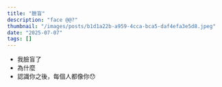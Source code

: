 ```yaml
---
title: "臉盲"
description: "face @@?"
thumbnail: "/images/posts/b1d1a22b-a959-4cca-bca5-daf4efa3e5d8.jpeg"
date: "2025-07-07"
tags: []
---
```

- 我臉盲了
- 為什麼
- 認識你之後，每個人都像你😯
